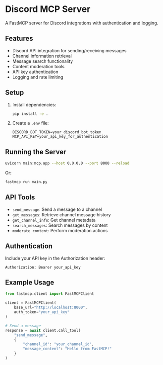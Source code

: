 # Discord MCP Server

A FastMCP server for Discord integrations with authentication and logging.

## Features

- Discord API integration for sending/receiving messages
- Channel information retrieval
- Message search functionality
- Content moderation tools
- API key authentication
- Logging and rate limiting

## Setup

1. Install dependencies:
   ```bash
   pip install -e .
   ```

2. Create a `.env` file:
   ```
   DISCORD_BOT_TOKEN=your_discord_bot_token
   MCP_API_KEY=your_api_key_for_authentication
   ```

## Running the Server

```bash
uvicorn main:mcp.app --host 0.0.0.0 --port 8000 --reload
```

Or:

```bash
fastmcp run main.py
```

## API Tools

- `send_message`: Send a message to a channel
- `get_messages`: Retrieve channel message history
- `get_channel_info`: Get channel metadata
- `search_messages`: Search messages by content
- `moderate_content`: Perform moderation actions

## Authentication

Include your API key in the Authorization header:
```
Authorization: Bearer your_api_key
```

## Example Usage

```python
from fastmcp.client import FastMCPClient

client = FastMCPClient(
    base_url="http://localhost:8000",
    auth_token="your_api_key"
)

# Send a message
response = await client.call_tool(
    "send_message",
    {
        "channel_id": "your_channel_id",
        "message_content": "Hello from FastMCP!"
    }
)
```
